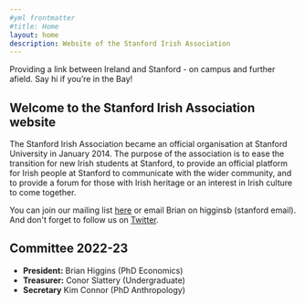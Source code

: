 ```yaml
---
#yml frontmatter
#title: Home
layout: home
description: Website of the Stanford Irish Association 
---
```


Providing a link between Ireland and Stanford - on campus and further afield.  Say hi if you’re in the Bay!


## Welcome to the Stanford Irish Association website

The Stanford Irish Association became an official organisation at Stanford University in January 2014. The purpose of the association is to ease the transition for new Irish students at Stanford, to provide an official platform for Irish people at Stanford to communicate with the wider community, and to provide a forum for those with Irish heritage or an interest in Irish culture to come together. 

You can join our mailing list [here](https://mailman.stanford.edu/mailman/listinfo/irish-association) or email Brian on higginsb (stanford email).  And don't forget to follow us on [Twitter](https://twitter.com/irishstanford).

## Committee 2022-23
- **President:** Brian Higgins (PhD Economics)
- **Treasurer:** Conor Slattery (Undergraduate)
- **Secretary** Kim Connor (PhD Anthropology)
